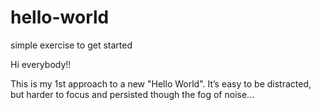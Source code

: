 # hello-world
simple exercise to get started

Hi everybody!!

This is my 1st approach to a new "Hello World". 
It’s easy to be distracted, but harder to focus and persisted though the fog of noise...
